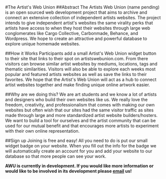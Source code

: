 #The Artist's Web Union
##Abstract
The Artists Web Union (name pending) is an open sourced web development project that aims to archive and connect an extensive collection of independent artists websites. The project intends to give independent artist's websites the same virality perks that artists have access to when they host their websites through large web conglomerates like Cargo Collective, Carbonmade, Behance, and Wordpress. We hope to create an attractive and powerful database to explore unique homemade websites.

##How it Works
Participants add a small Artist's Web Union widget button to their site that links to their spot on artistswebunion.com. From there visitors can browse similar artist websites by mediums, locations, tags and thematic similarities. Visitors will also be able to explore each weeks most popular and featured artists websites as well as save the links to their favorites. We hope that the Artist's Web Union will act as a hub to connect artist websites together and make finding unique online artwork easier.

##Why are we doing this?
We are art students and we know a lot of artists and designers who build their own websites like us. We really love the freedom, creativity, and professionalism that comes with making our own websites but often wish that our sites had the same visitor traffic as sites made through large and more standardized artist website builders/hosters. We want to build a tool for ourselves and the artist community that can be used for our mutual benefit and that encourages more artists to experiment with their own online representation.  

##Sign up
Joining is free and easy! All you need to do is put our small widget badge on your website. When you fill out the info for the badge we will automatically create an account for you and add your website to our database so that more people can see your work.

__AWU is currently in development. If you would like more information or would like to be involved in its development please [email](mailto:bdorse@saic.edu) us!__